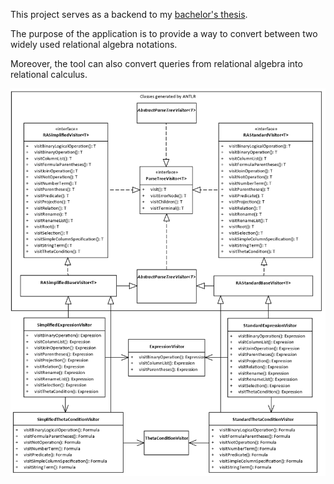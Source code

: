 This project serves as a backend to my [bachelor's thesis](https://dspace.cvut.cz/handle/10467/101022).

The purpose of the application is to provide a way to convert between two widely used relational algebra notations.

Moreover, the tool can also convert queries from relational algebra into relational calculus.

![Some title here](antlr_visitors.jpg)
